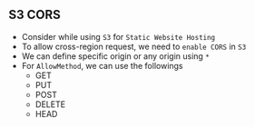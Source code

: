 ## S3 CORS

- Consider while using `S3` for `Static Website Hosting`
- To allow cross-region request, we need to `enable CORS` in `S3`
- We can define specific origin or any origin using `*`
- For `AllowMethod`, we can use the followings
  - GET
  - PUT
  - POST
  - DELETE
  - HEAD
